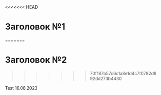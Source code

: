 <<<<<<< HEAD
# Заголовок №1
=======
# Заголовок №2
>>>>>>> 70f187b57c6c1a8e1d4c7f0782d892dd273b4430

Test 16.08.2023

